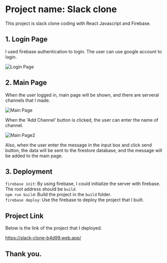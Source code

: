 # Project name: Slack clone

This project is slack clone coding with React Javascript and Firebase.

## 1. Login Page

I used firebase authentication to login. The user can use google account to login.

![Login Page](https://user-images.githubusercontent.com/21342802/95689200-29afd800-0bdd-11eb-91ba-06928eaf71b2.png)

## 2. Main Page

When the user logged in, main page will be shown, and there are serveral channels that I made.

![Main Page](https://user-images.githubusercontent.com/21342802/95689458-e9e9f000-0bde-11eb-9b81-de750e9ad8d7.png)

When the 'Add Channel' button is clicked, the user can enter the name of channel.

![Main Page2](https://user-images.githubusercontent.com/21342802/95689487-13a31700-0bdf-11eb-9788-ec6448187628.png)

Also, when the user enter the message in the input box and click send button, the data will be sent to the firestore database, and the message will be added to the main page.

## 3. Deployment

`firebase init`: By using firebase, I could initialize the server with firebase. The root address should be `build`. <br />
`npm run build`: Build the project in the `build` folder. <br />
`firebase deploy`: Use the firebase to deploy the project that I built.

## Project Link

Below is the link of the project that I deployed. <br />

https://slack-clone-b4d99.web.app/

## Thank you.
